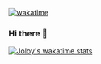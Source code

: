[![wakatime](https://wakatime.com/badge/user/16e52569-c279-443d-af6f-dfab4ab5b5d8.svg)](https://wakatime.com/@16e52569-c279-443d-af6f-dfab4ab5b5d8)


### Hi there 👋



[![Joloy's wakatime stats](https://github-readme-stats.vercel.app/api/wakatime?username=Joloy&theme=radical)](https://github.com/anuraghazra/github-readme-stats)
<!--
![Joloy's GitHub stats](https://github-readme-stats.vercel.app/api?username=DanilTheFrog&show_icons=true&theme=radical)
-->


<!--
**Distrubilea8r/Distrubilea8r** is a ✨ _special_ ✨ repository because its `README.md` (this file) appears on your GitHub profile.

Here are some ideas to get you started:

- 🔭 I’m currently working on ...
- 🌱 I’m currently learning ...
- 👯 I’m looking to collaborate on ...
- 🤔 I’m looking for help with ...
- 💬 Ask me about ...
- 📫 How to reach me: ...
- 😄 Pronouns: ...
- ⚡ Fun fact: ...
-->
